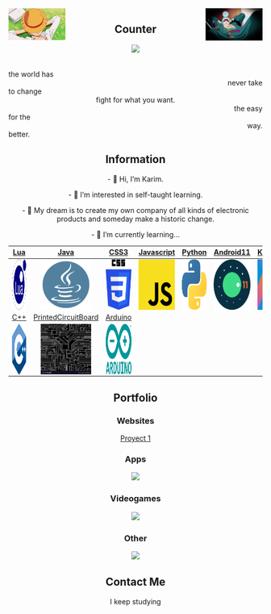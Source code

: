 <img src='https://github.com/KarimRamirez/KarimRamirez/blob/main/img/Luffy.gif' width='22.5%' align='left'/>
<img src='https://github.com/KarimRamirez/KarimRamirez/blob/main/img/Zoro.gif' width='22.5%' align='right'/>
<h2 align='center'>Counter</h2>
<p align='center'>
    <img src='https://komarev.com/ghpvc/?username=KarimRamirez&color=blue' />
</p>
<br />
<div align='left'>the world has</div> <div align='right'>never take</div>
<div align='left'>to change</div> <div align='center'>fight for what you want.</div> <div align='right'>the easy</div>
<div align='left'>for the</div> <div align='right'>way.</div>
<div align='left'>better.</div>

<h2 align='center'>Information</h2>
<p align='center'>- 👋 Hi, I’m Karim.</p>
<p align='center'>- 👀 I’m interested in self-taught learning.</p>
<p align='center'>- 💞️ My dream is to create my own company of all kinds of electronic products and someday make a historic change.</p>
<p align='center'>- 🌱 I’m currently learning...</p>

| <a href="https://en.wikipedia.org/wiki/Lua_(programming_language)" target="_blank">Lua</a> | <a href="https://www.java.com/" target="_blank">Java</a> | <a href="https://en.wikipedia.org/wiki/CSS" target="_blank">CSS3</a> | <a href="https://en.wikipedia.org/wiki/JavaScript" target="_blank">Javascript</a> | <a href="https://www.python.org/" target="_blank">Python</a> | <a href="https://www.android.com/intl/en_en/android-11/" target="_blank">Android11</a> | <a href="https://kotlinlang.org/" target="_blank">Kotlin</a> | <a href="https://en.wikipedia.org/wiki/C_(programming_language)/" target="_blank">C</a>
| :---: | :---: | :---: | :---: | :---: | :---: | :---: | :---: |
| <img align='center' src='https://github.com/KarimRamirez/KarimRamirez/blob/main/learning/Lua.png' width="100px" height='100px'> | <img align='center' src='https://github.com/KarimRamirez/KarimRamirez/blob/main/learning/Java3.png' width="100px"  height='100px'> | <img align='center' width="100px" src='https://github.com/KarimRamirez/KarimRamirez/blob/main/learning/CSS3.png' height='100px'>  | <img align='center' src='https://github.com/KarimRamirez/KarimRamirez/blob/main/learning/Javascript.png' width="100px" height='100px'> | <img align='center' src='https://github.com/KarimRamirez/KarimRamirez/blob/main/learning/Python.png' width="100px" height='100px'> | <img align='center' src='https://github.com/KarimRamirez/KarimRamirez/blob/main/learning/Android11.png' width="100px" height='100px'> | <img align='center' src='https://github.com/KarimRamirez/KarimRamirez/blob/main/learning/Kotlin.png' width="100px" height='100px'> | <img align='center' src='https://github.com/KarimRamirez/KarimRamirez/blob/main/learning/C.png' width="100px" height='100px'> |
| <a href="https://en.wikipedia.org/wiki/C%2B%2B" target="_blank">C++</a> | <a href="https://en.wikipedia.org/wiki/Printed_circuit_board" target="_blank">PrintedCircuitBoard</a> | <a href="https://www.arduino.cc/" target="_blank">Arduino</a>
| <img align='center' src='https://github.com/KarimRamirez/KarimRamirez/blob/main/learning/C++.png' width="100px" height='100px'> | <img align='center' src='https://github.com/KarimRamirez/KarimRamirez/blob/main/learning/PrintedCircuitDesign.jpg' width="100px"  height='100px'> | <img align='center' src='https://github.com/KarimRamirez/KarimRamirez/blob/main/learning/Arduino.png' width="100px"  height='100px'> |

<h2 align='center'>Portfolio</h2>
<h3 align='center'>Websites</h3>
<p align='center'>
    <a href="https://karimproyect1.netlify.app/" target="_blank">Proyect 1</a>
</p>
<h3 align='center'>Apps</h3>
<p align='center'>
    <img src='https://www.kyza.io/comingsoon.png' height='150px'>
</p>
<h3 align='center'>Videogames</h3>
<p align='center'>
    <img src='https://www.kyza.io/comingsoon.png' height='150px'>
</p>
<h3 align='center'>Other</h3>
<p align='center'>
    <img src='https://www.kyza.io/comingsoon.png' height='150px'>
</p>

<h2 align='center'>Contact Me</h2>
<p align='center'>I keep studying</p>

